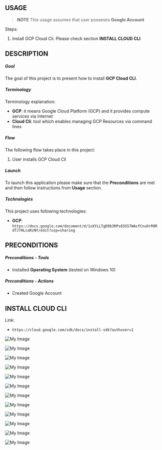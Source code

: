USAGE
-----

> **NOTE** This usage assumes that user posseses **Google Account**

Steps:
1. Install GCP Cloud Cli. Please check section **INSTALL CLOUD CLI**


DESCRIPTION
-----------

##### Goal
The goal of this project is to present how to install **GCP Cloud CLI**.

##### Terminology
Terminology explanation:
* **GCP**: it means Google Cloud Platform (GCP) and it provides compute services via Internet
* **Cloud Cli**: tool which enables managing GCP Resources via command lines

##### Flow
The following flow takes place in this project:
1. User installs GCP Cloud Cli

##### Launch
To launch this application please make sure that the **Preconditions** are met and then follow instructions from **Usage** section.

##### Technologies
This project uses following technologies:
* **GCP**: `https://docs.google.com/document/d/1uXYLLTgD9b3RPs83S57WAsfCnuOrR9RdTJ7HLcaRzNY/edit?usp=sharing`


PRECONDITIONS
-------------

##### Preconditions - Tools
* Installed **Operating System** (tested on Windows 10)

##### Preconditions - Actions
* Created Google Account


INSTALL CLOUD CLI
-----------------

Link:
* `https://cloud.google.com/sdk/docs/install-sdk?authuser=1`

![My Image](readme-images/install-cli-01.png)

![My Image](readme-images/install-cli-02.png)

![My Image](readme-images/install-cli-03.png)

![My Image](readme-images/install-cli-04.png)

![My Image](readme-images/install-cli-05.png)

![My Image](readme-images/install-cli-06.png)

![My Image](readme-images/install-cli-07.png)

![My Image](readme-images/install-cli-08.png)

![My Image](readme-images/install-cli-09.png)

![My Image](readme-images/install-cli-10.png)

![My Image](readme-images/install-cli-11.png)

![My Image](readme-images/install-cli-12.png)
